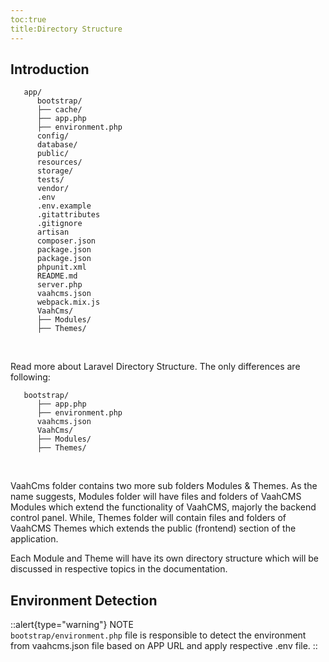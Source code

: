 ```yaml
---
toc:true
title:Directory Structure
---
```



## Introduction

```
   app/
      bootstrap/
      ├── cache/
      ├── app.php
      ├── environment.php
      config/
      database/
      public/
      resources/
      storage/
      tests/
      vendor/
      .env
      .env.example
      .gitattributes
      .gitignore
      artisan
      composer.json
      package.json
      package.json
      phpunit.xml
      README.md
      server.php
      vaahcms.json
      webpack.mix.js
      VaahCms/
      ├── Modules/
      ├── Themes/
```
 

​    

Read more about Laravel Directory Structure. The only differences are following:

```
   bootstrap/
      ├── app.php
      ├── environment.php
      vaahcms.json
      VaahCms/
      ├── Modules/
      ├── Themes/
```



​    

VaahCms folder contains two more sub folders Modules & Themes. As the name suggests, Modules folder will have files and folders of VaahCMS Modules which extend the functionality of VaahCMS, majorly the backend control panel. While, Themes folder will contain files and folders of VaahCMS Themes which extends the public (frontend) section of the application.

Each Module and Theme will have its own directory structure which will be discussed in respective topics in the documentation.

## Environment Detection

::alert{type="warning"}
NOTE   
`bootstrap/environment.php` file is responsible to detect the environment from vaahcms.json file based on APP URL and apply respective .env file.
::

